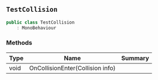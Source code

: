 ## `TestCollision`

```csharp
public class TestCollision
    : MonoBehaviour
```

### Methods

| Type | Name | Summary | 
| --- | --- | --- | 
| void | OnCollisionEnter(Collision info) |  | 


